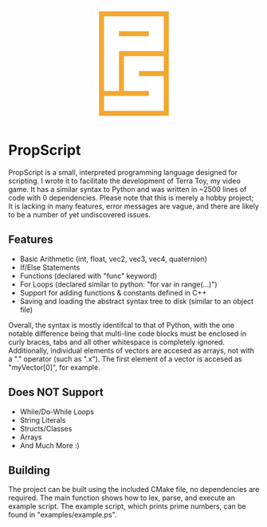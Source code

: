 <p align="center">
  <img src="logo.png" />
</p>

# PropScript
PropScript is a small, interpreted programming language designed for scripting. I wrote it to facilitate the development of Terra Toy, my video game. It has a similar syntax to Python and was written in ~2500 lines of code with 0 dependencies. Please note that this is merely a hobby project; It is lacking in many features, error messages are vague, and there are likely to be a number of yet undiscovered issues.

## Features
- Basic Arithmetic (int, float, vec2, vec3, vec4, quaternion)
- If/Else Statements
- Functions (declared with "func" keyword)
- For Loops (declared similar to python: "for var in range(...)")
- Support for adding functions & constants defined in C++
- Saving and loading the abstract syntax tree to disk (similar to an object file)

Overall, the syntax is mostly identifcal to that of Python, with the one notable difference being that multi-line code blocks must be enclosed in curly braces, tabs and all other whitespace is completely ignored. Additionally, individual elements of vectors are accesed as arrays, not with a "." operator (such as ".x"). The first element of a vector is accesed as "myVector[0]", for example.

## Does NOT Support
- While/Do-While Loops
- String Literals
- Structs/Classes
- Arrays
- And Much More :)

## Building
The project can be built using the included CMake file, no dependencies are required. The main function shows how to lex, parse, and execute an example script. The example script, which prints prime numbers, can be found in "examples/example.ps".
